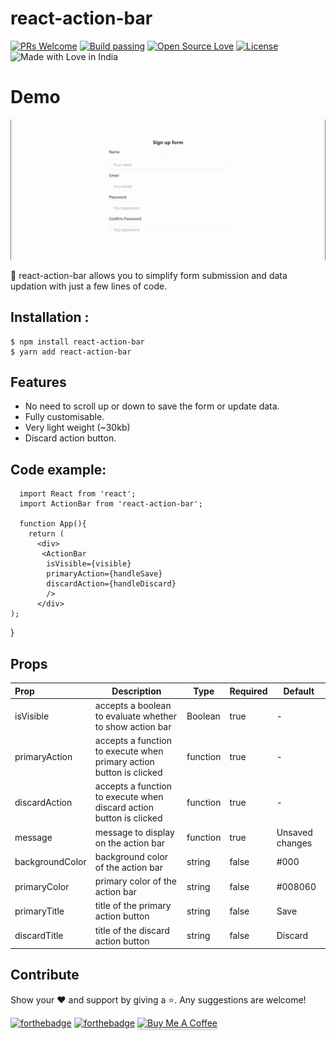 # react-action-bar

[![PRs Welcome](https://img.shields.io/badge/PRs-welcome-brightgreen.svg?style=flat-square)](https://video-chat-mihir.vercel.app/)&nbsp;[![Build passing](https://img.shields.io/badge/Build-Passing-brightgreen.svg?style=flat-square)](https://video-chat-mihir.vercel.app/)&nbsp;[![Open Source Love](https://badges.frapsoft.com/os/v1/open-source.svg?v=102)](https://video-chat-mihir.vercel.app/)&nbsp;[![License](https://img.shields.io/badge/license-MIT-brightgreen)](https://video-chat-mihir.vercel.app/)&nbsp;![Made with Love in India](https://madewithlove.org.in/badge.svg)

# Demo

![enter image description here](https://raw.githubusercontent.com/mihir0699/react-action-bar/main/src/images/React%20App%20%283%29.gif?token=ALT5AMGLGAGNLX35YVJXM2LBSDGLY)

🎉 react-action-bar allows you to simplify form submission and data updation with just a few lines of code.

## Installation :

```
$ npm install react-action-bar
$ yarn add react-action-bar
```

## Features

- No need to scroll up or down to save the form or update data.
- Fully customisable.
- Very light weight (~30kb)
- Discard action button.

## Code example:

      import React from 'react';
      import ActionBar from 'react-action-bar';

      function App(){
        return (
          <div>
           <ActionBar
    		isVisible={visible}
    		primaryAction={handleSave}
    		discardAction={handleDiscard}
    		/>
          </div>
    );

}

## Props

| Prop            | Description                                                         | Type     | Required | Default         |
| :-------------- | ------------------------------------------------------------------- | -------- | -------- | --------------- |
| isVisible       | accepts a boolean to evaluate whether to show action bar            | Boolean  | true     | -               |
| primaryAction   | accepts a function to execute when primary action button is clicked | function | true     | -               |
| discardAction   | accepts a function to execute when discard action button is clicked | function | true     | -               |
| message         | message to display on the action bar                                | function | true     | Unsaved changes |
| backgroundColor | background color of the action bar                                  | string   | false    | #000            |
| primaryColor    | primary color of the action bar                                     | string   | false    | #008060         |
| primaryTitle    | title of the primary action button                                  | string   | false    | Save            |
| discardTitle    | title of the discard action button                                  | string   | false    | Discard         |

## Contribute

Show your ❤️ and support by giving a ⭐. Any suggestions are welcome!

[![forthebadge](https://forthebadge.com/images/badges/built-with-love.svg)](https://forthebadge.com)
[![forthebadge](https://forthebadge.com/images/badges/built-by-developers.svg)](https://forthebadge.com)
<a href="https://www.buymeacoffee.com/mihir0699" target="_blank">
<img src="https://www.buymeacoffee.com/assets/img/custom_images/orange_img.png" alt="Buy Me A Coffee" style="height: 41px !important;width: 174px !important;box-shadow: 0px 3px 2px 0px rgba(190, 190, 190, 0.5) !important;-webkit-box-shadow: 0px 3px 2px 0px rgba(190, 190, 190, 0.5) !important;" ></a>
